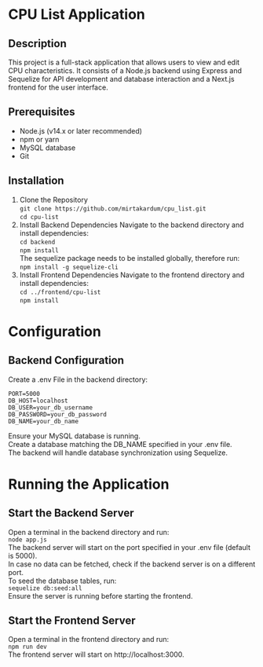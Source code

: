 # CPU List Application
## Description
This project is a full-stack application that allows users to view and edit CPU characteristics. It consists of a Node.js backend using Express and Sequelize for API development and database interaction and a Next.js frontend for the user interface.

## Prerequisites
- Node.js (v14.x or later recommended)
- npm or yarn
- MySQL database
- Git

## Installation

1. Clone the Repository <br/>
`git clone https://github.com/mirtakardum/cpu_list.git` <br/>
`cd cpu-list` <br/>
2. Install Backend Dependencies
Navigate to the backend directory and install dependencies: <br/>
`cd backend` <br/>
`npm install` <br/>
The sequelize package needs to be installed globally, therefore run: <br/>
`npm install -g sequelize-cli` <br/>
3. Install Frontend Dependencies
Navigate to the frontend directory and install dependencies: <br/>
`cd ../frontend/cpu-list` <br/>
`npm install` <br/>

# Configuration
## Backend Configuration

Create a .env File in the backend directory: <br/>

`PORT=5000` <br/>
`DB_HOST=localhost` <br/>
`DB_USER=your_db_username` <br/>
`DB_PASSWORD=your_db_password` <br/>
`DB_NAME=your_db_name` <br/>

Ensure your MySQL database is running. <br/>
Create a database matching the DB_NAME specified in your .env file. <br/>
The backend will handle database synchronization using Sequelize. <br/>


# Running the Application
## Start the Backend Server
Open a terminal in the backend directory and run: <br/>
`node app.js` <br/>
The backend server will start on the port specified in your .env file (default is 5000). <br/>
In case no data can be fetched, check if the backend server is on a different port. <br/>
To seed the database tables, run: <br/>
`sequelize db:seed:all` <br/>
Ensure the server is running before starting the frontend. <br/>

## Start the Frontend Server
Open a terminal in the frontend directory and run: <br/>
`npm run dev` <br/>
The frontend server will start on http://localhost:3000.


